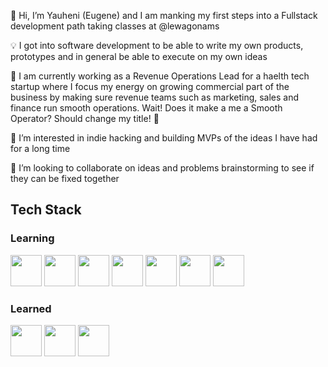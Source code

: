

👋 Hi, I’m Yauheni (Eugene) and I am manking my first steps into a Fullstack development path taking classes at @lewagonams

💡 I got into software development to be able to write my own products, prototypes and in general be able to execute on my own ideas

👔 I am currently working as a Revenue Operations Lead for a haelth tech startup where I focus my energy on growing commercial part of the business by making sure revenue teams such as marketing, sales and finance run smooth operations. Wait! Does it make a me a Smooth Operator? Should change my title! 👮

👀 I’m interested in indie hacking and building MVPs of the ideas I have had for a long time

💞️ I’m looking to collaborate on ideas and problems brainstorming to see if they can be fixed together


<h2>Tech Stack</h2> 

<h3>Learning</h3>

<img src="https://cdn.jsdelivr.net/gh/devicons/devicon/icons/javascript/javascript-plain.svg" width="50"/> <img src="https://cdn.jsdelivr.net/gh/devicons/devicon/icons/ruby/ruby-plain-wordmark.svg" width="50" /> <img src="https://cdn.jsdelivr.net/gh/devicons/devicon/icons/rails/rails-plain-wordmark.svg" width="50"/> <img src="https://cdn.jsdelivr.net/gh/devicons/devicon/icons/css3/css3-plain-wordmark.svg" width="50"/> <img src="https://cdn.jsdelivr.net/gh/devicons/devicon/icons/html5/html5-original.svg" width="50"/> <img src="https://cdn.jsdelivr.net/gh/devicons/devicon/icons/react/react-original.svg" width="50"/> <img src="https://cdn.jsdelivr.net/gh/devicons/devicon/icons/postgresql/postgresql-original.svg" width="50"/>


<h3>Learned</h3>

<img src="https://cdn.jsdelivr.net/gh/devicons/devicon/icons/linkedin/linkedin-original.svg" width="50"/> <img src="https://cdn.jsdelivr.net/gh/devicons/devicon/icons/salesforce/salesforce-original.svg" width="50"/> <img src="https://cdn.jsdelivr.net/gh/devicons/devicon/icons/mysql/mysql-original.svg" width="50"/>




<!---
yauhenibankouski/yauhenibankouski is a ✨ special ✨ repository because its `README.md` (this file) appears on your GitHub profile.
You can click the Preview link to take a look at your changes.
---> 
